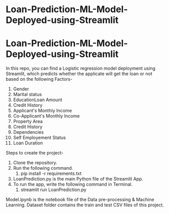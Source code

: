 # Loan-Prediction-ML-Model-Deployed-using-Streamlit
# Loan-Prediction-ML-Model-Deployed-using-Streamlit
In this repo, you can find a Logistic regression model deployment using Streamlit, which predicts whether the applicate will get the loan or not based on the following Factors-
1. Gender
2. Marital status
3. EducationLoan Amount
4. Credit History
5. Applicant's Monthly Income
6. Co-Applicant's Monthly Income
7. Property Area
8. Credit History
9. Dependencies
10. Self Employement Status
11. Loan Duration

Steps to create the project-
1. Clone the repository. 
2. Run the following command.
  	  1. pip install -r requirements.txt
3. LoanPrediction.py is the main Python file of the Streamlit App.
4. To run the app, write the following command in Terminal.
      1. streamlit run LoanPrediction.py
    
Model.ipynb is the notebook file of the Data pre-processing & Machine Learning.
Dataset folder contains the train and test CSV files of this project.
